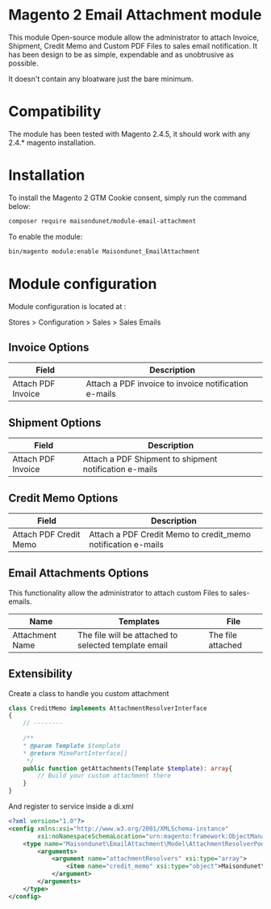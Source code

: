 # Magento 2 Email Attachment module

This module Open-source module allow the administrator to attach Invoice, Shipment, Credit Memo and Custom PDF Files to sales email notification.
It has been design to be as simple, expendable and as unobtrusive as possible. 

It doesn't contain any bloatware just the bare minimum.

# Compatibility

The module has been tested with Magento 2.4.5, it should work with any 2.4.* magento installation. 

# Installation

To install the Magento 2 GTM Cookie consent, simply run the command below:

```bash
composer require maisondunet/module-email-attachment
```

To enable the module:

```bash
bin/magento module:enable Maisondunet_EmailAttachment
```

# Module configuration

Module configuration is located at :

Stores > Configuration > Sales > Sales Emails

## Invoice Options

| Field                               | Description                                          |
|-------------------------------------|------------------------------------------------------|
| Attach PDF Invoice                  | Attach a PDF invoice to invoice notification e-mails |

## Shipment Options

| Field                               | Description                                            |
|-------------------------------------|--------------------------------------------------------|
| Attach PDF Invoice                  | Attach a PDF Shipment to shipment notification e-mails |

## Credit Memo Options

| Field                  | Description                                                  |
|------------------------|--------------------------------------------------------------|
| Attach PDF Credit Memo | Attach a PDF Credit Memo to credit_memo notification e-mails |

## Email Attachments Options

This functionality allow the administrator to attach custom Files to sales-emails.
 

| Name            | Templates                                            | File              |
|-----------------|------------------------------------------------------|-------------------|
| Attachment Name | The file will be attached to selected template email | The file attached |


## Extensibility

Create a class to handle you custom attachment

```php
class CreditMemo implements AttachmentResolverInterface
{
    // --------
    
    /**
    * @param Template $template
    * @return MimePartInterface[]
     */
    public function getAttachments(Template $template): array{
        // Build your custom attachment there
    }
}
```

And register to service inside a di.xml

```xml
<?xml version="1.0"?>
<config xmlns:xsi="http://www.w3.org/2001/XMLSchema-instance"
        xsi:noNamespaceSchemaLocation="urn:magento:framework:ObjectManager/etc/config.xsd">
    <type name="Maisondunet\EmailAttachment\Model\AttachmentResolverPool">
        <arguments>
            <argument name="attachmentResolvers" xsi:type="array">
                <item name="credit_memo" xsi:type="object">Maisondunet\EmailAttachment\Model\AttachmentResolver\SystemConfiguration</item>
            </argument>
        </arguments>
    </type>
</config>
```

